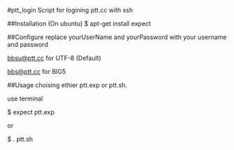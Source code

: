 #ptt_login
Script for logining ptt.cc with ssh

##Installation (On ubuntu)
$ apt-get install expect

##Configure
replace yourUserName and yourPassword with your username and password

bbsu@ptt.cc for UTF-8 (Default)

bbs@ptt.cc for BIG5

##Usage
choising ethier ptt.exp or ptt.sh.

use terminal

$ expect ptt.exp

or

$ . ptt.sh
